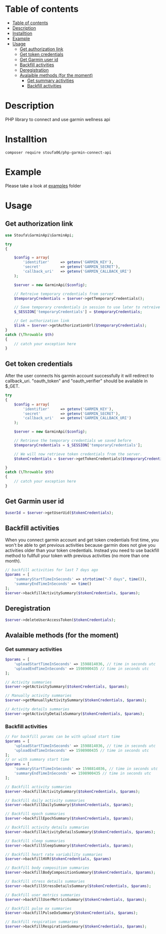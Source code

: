 # Table of contents
- [Table of contents](#table-of-contents)
- [Description](#description)
- [Installtion](#installtion)
- [Example](#example)
- [Usage](#usage)
  - [Get authorization link](#get-authorization-link)
  - [Get token credentials](#get-token-credentials)
  - [Get Garmin user id](#get-garmin-user-id)
  - [Backfill activities](#backfill-activities)
  - [Deregistration](#deregistration)
  - [Avalaible methods (for the moment)](#avalaible-methods-for-the-moment)
    - [Get summary activities](#get-summary-activities)
    - [Backfill activities](#backfill-activities-1)

# Description
PHP library to connect and use garmin wellness api

# Installtion
```
composer require stoufa06/php-garmin-connect-api
```
# Example

Please take a look at [examples](./examples/README.md) folder
# Usage 
## Get authorization link
```php
use Stoufa\GarminApi\GarminApi;

try
{

    $config = array(
        'identifier'     => getenv('GARMIN_KEY'),
        'secret'         => getenv('GARMIN_SECRET'),
        'callback_uri'   => getenv('GARMIN_CALLBACK_URI') 
    );

    $server = new GarminApi($config);

    // Retreive temporary credentials from server 
    $temporaryCredentials = $server->getTemporaryCredentials();

    // Save temporary crendentials in session to use later to retreive authorization token
    $_SESSION['temporaryCredentials'] = $temporaryCredentials;

    // Get authorization link 
    $link = $server->getAuthorizationUrl($temporaryCredentials);
}
catch (\Throwable $th)
{
    // catch your exception here
}

```
## Get token credentials

After the user connects his garmin account successfully it will redirect to callback_uri. "oauth_token" and "oauth_verifier" should be available in $_GET. 

```php
try
{
    $config = array(
        'identifier'     => getenv('GARMIN_KEY'),
        'secret'         => getenv('GARMIN_SECRET'),
        'callback_uri'   => getenv('GARMIN_CALLBACK_URI') 
    );

    $server = new GarminApi($config);

    // Retrieve the temporary credentials we saved before
    $temporaryCredentials = $_SESSION['temporaryCredentials'];

    // We will now retrieve token credentials from the server.
    $tokenCredentials = $server->getTokenCredentials($temporaryCredentials, $_GET['oauth_token'], $_GET['oauth_verifier']);

}
catch (\Throwable $th)
{
    // catch your exception here
}
```

## Get Garmin user id

```php
$userId = $server->getUserUid($tokenCredentials);
```

## Backfill activities

When you connect garmin account and get token credentials first time, you won't be able to get previous activities because garmin does not give you activities older than your token credentials. Instead you need to use backfill method to fullfull your token with previous activities (no more than one month).


```php
// backfill activities for last 7 days ago
$params = [
    'summaryStartTimeInSeconds' => strtotime("-7 days", time()),
    'summaryEndTimeInSeconds' => time()
];
$server->backfillActivitySummary($tokenCredentials, $params);
```
## Deregistration
```php
$server->deleteUserAccessToken($tokenCredentials);
```

## Avalaible methods (for the moment)

### Get summary activities
```php
$params = [
    'uploadStartTimeInSeconds' => 1598814036, // time in seconds utc
    'uploadEndTimeInSeconds' => 1598900435 // time in seconds utc
];

// Activity summaries
$server->getActivitySummary($tokenCredentials, $params);

// Manually activity summaries
$server->getManuallyActivitySummary($tokenCredentials, $params);

// Activity details summaries
$server->getActivityDetailsSummary($tokenCredentials, $params);
```


### Backfill activities
```php
// For backfill params can be with upload start time
$params = [
    'uploadStartTimeInSeconds' => 1598814036, // time in seconds utc
    'uploadEndTimeInSeconds' => 1598900435 // time in seconds utc
];
// or with summary start time
$params = [
    'summaryStartTimeInSeconds' => 1598814036, // time in seconds utc
    'summaryEndTimeInSeconds' => 1598900435 // time in seconds utc
];

// Backfill activity summaries
$server->backfillActivitySummary($tokenCredentials, $params);

// Backfill daily activity summaries
$server->backfillDailySummary($tokenCredentials, $params);

// Backfill epoch summaries
$server->backfillEpochSummary($tokenCredentials, $params);

// Backfill activity details summaries
$server->backfillActivityDetailsSummary($tokenCredentials, $params);

// Backfill sleep summaries
$server->backfillSleepSummary($tokenCredentials, $params);

// Backfill heart rate variability summaries
$server->backfillHVR($tokenCredentials, $params)

// Backfill body composition summaries
$server->backfillBodyCompositionSummary($tokenCredentials, $params);

// Backfill stress details summaries
$server->backfillStressDetailsSummary($tokenCredentials, $params);

// Backfill user metrics summaries
$server->backfillUserMetricsSummary($tokenCredentials, $params);

// Backfill pulse ox summaries
$server->backfillPulseOxSummary($tokenCredentials, $params);

// Backfill respiration summaries
$server->backfillRespirationSummary($tokenCredentials, $params);
```
